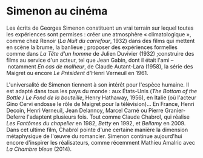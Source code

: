 # Simenon au cinéma

Les écrits de Georges Simenon constituent un vrai terrain sur lequel toutes les expériences sont permises : créer une atmosphère «&nbsp;climatologique&nbsp;», comme chez Renoir (*La Nuit du carrefour*, 1932) dans des films qui mettent en scène la brume, la banlieue&nbsp;; proposer des expériences formelles comme dans *La Tête d'un homme* de Julien Duvivier (1932)&nbsp;;construire des films au service d'un acteur, tel que Jean Gabin, dont il était l'ami –&nbsp;notamment *En cas de malheur*, de Claude Autant-Lara (1958), la série des Maigret ou encore *Le Président* d'Henri Verneuil en 1961.

L'universalité de Simenon tiennent à son intérêt pour l'espèce humaine. Il est adapté dans tous les pays du monde&nbsp;: aux États-Unis (*The Bottom of the Bottle* / *Le Fond de la bouteille*, Henry Hathaway, 1956), en Italie (où l'acteur Gino Cervi endosse le rôle de Maigret pour la télévision)... En France, Henri Decoin, Henri Verneuil, Jean Delannoy, Marcel Carné ou Pierre Granier-Deferre l'adaptent plusieurs fois. Tout comme Claude Chabrol, qui réalise *Les Fantômes du chapelier* en 1982, *Betty* en 1992, et *Bellamy* en 2009. Dans cet ultime film, Chabrol pointe d'une certaine manière la dimension métaphysique de l'œuvre du romancier. Simenon continue aujourd'hui encore d'inspirer les réalisateurs, comme récemment Mathieu Amalric avec *La Chambre bleue* (2014).